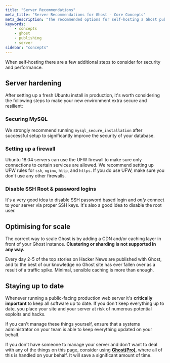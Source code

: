 ```yaml
---
title: "Server Recommendations"
meta_title: "Server Recommendations for Ghost - Core Concepts"
meta_description: "The recommended options for self-hosting a Ghost publication on your server for the highest security and performance."
keywords:
    - concepts
    - ghost
    - publishing
    - server
sidebar: "concepts"
---
```


When self-hosting there are a few additional steps to consider for security and performance.

## Server hardening

After setting up a fresh Ubuntu install in production, it's worth considering the following steps to make your new environment extra secure and resilient:

### Securing MySQL

We strongly recommend running `mysql_secure_installation` after successful setup to significantly improve the security of your database.

### Setting up a firewall

Ubuntu 18.04 servers can use the UFW firewall to make sure only connections to certain services are allowed. We recommend setting up UFW rules for `ssh`, `nginx`, `http`, and `https`. If you do use UFW, make sure you don't use any other firewalls.

### Disable SSH Root & password logins

It's a very good idea to disable SSH password based login and *only* connect to your server via proper SSH keys. It's also a good idea to disable the root user. 


## Optimising for scale

The correct way to scale Ghost is by adding a CDN and/or caching layer in front of your Ghost instance. **Clustering or sharding is not supported in any way.** 

Every day 2-5 of the top stories on Hacker News are published with Ghost, and to the best of our knowledge no Ghost site has ever fallen over as a result of a traffic spike. Minimal, sensible caching is more than enough.


## Staying up to date

Whenever running a public-facing production web server it's **critically important** to keep all software up to date. If you don't keep everything up to date, you place your site and your server at risk of numerous potential exploits and hacks.

If you can't manage these things yourself, ensure that a systems administrator on your team is able to keep everything updated on your behalf.

If you don't have someone to manage your server and don't want to deal with any of the things on this page, consider using **[Ghost(Pro)](https://ghost.org/pricing)**, where all of this is handled on your behalf. It will save a significant amount of time.
